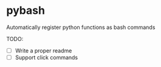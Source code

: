 # pybash
Automatically register python functions as bash commands

TODO:
- [ ] Write a proper readme
- [ ] Support click commands
